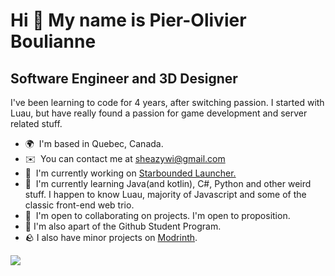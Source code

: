 Hi 👋 My name is Pier-Olivier Boulianne
=======================================

Software Engineer and 3D Designer
-----------------------------------

I've been learning to code for 4 years, after switching passion. I started with Luau, but have really found a passion for game development and server related stuff.

*   🌍  I'm based in Quebec, Canada.
*   ✉️  You can contact me at [sheazywi@gmail.com](mailto:sheazywi@starbounded.me)
*   🚀  I'm currently working on [Starbounded Launcher.](https://github.com/starbounded-dev/starbounded-launcher)
*   🧠  I'm currently learning Java(and kotlin), C#, Python and other weird stuff. I happen to know Luau, majority of Javascript and some of the classic front-end web trio.
*   🤝  I'm open to collaborating on projects. I'm open to proposition.
*   🙌  I'm also apart of the Github Student Program.
*   🪨  I also have minor projects on [Modrinth](https://modrinth.com/user/Sheazywi).
   <a href="https://www.twitch.tv/sheazywi" target="_blank" rel="noreferrer">
      <img src="https://img.shields.io/twitch/status/sheazywi?logo=twitchsx&style=for-the-badge&color=0891b2&labelColor=27272a&label=TWITCH+STATUS" />
   </a>

